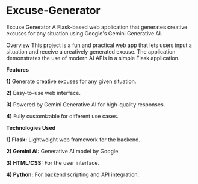 # Excuse-Generator
Excuse Generator
A Flask-based web application that generates creative excuses for any situation using Google's Gemini Generative AI.

Overview
This project is a fun and practical web app that lets users input a situation and receive a creatively generated excuse. The application demonstrates the use of modern AI APIs in a simple Flask application.

**Features**

**1)** Generate creative excuses for any given situation.

**2)** Easy-to-use web interface.

**3)** Powered by Gemini Generative AI for high-quality responses.

**4)** Fully customizable for different use cases.

**Technologies Used**

**1) Flask:** Lightweight web framework for the backend.

**2) Gemini AI:** Generative AI model by Google.

**3) HTML/CSS:** For the user interface.

**4) Python:** For backend scripting and API integration.
















